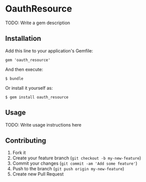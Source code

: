 # OauthResource

TODO: Write a gem description

## Installation

Add this line to your application's Gemfile:

    gem 'oauth_resource'

And then execute:

    $ bundle

Or install it yourself as:

    $ gem install oauth_resource

## Usage

TODO: Write usage instructions here

## Contributing

1. Fork it
2. Create your feature branch (`git checkout -b my-new-feature`)
3. Commit your changes (`git commit -am 'Add some feature'`)
4. Push to the branch (`git push origin my-new-feature`)
5. Create new Pull Request
